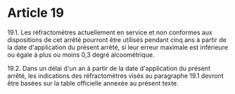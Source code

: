 # Article 19

19.1. Les réfractomètres actuellement en service et non conformes aux dispositions de cet arrêté pourront être utilisés pendant cinq ans à partir de la date d'application du présent arrêté, si leur erreur maximale est inférieure ou égale à plus ou moins 0,3 degré alcoométrique.

19.2. Dans un délai d'un an à partir de la date d'application du présent arrêté, les indications des réfractomètres visés au paragraphe 19.1 devront être basées sur la table officielle annexée au présent texte.
